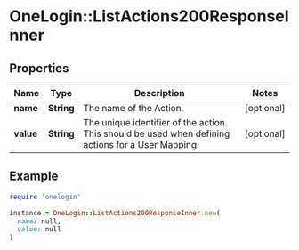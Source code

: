 # OneLogin::ListActions200ResponseInner

## Properties

| Name | Type | Description | Notes |
| ---- | ---- | ----------- | ----- |
| **name** | **String** | The name of the Action. | [optional] |
| **value** | **String** | The unique identifier of the action. This should be used when defining actions for a User Mapping. | [optional] |

## Example

```ruby
require 'onelogin'

instance = OneLogin::ListActions200ResponseInner.new(
  name: null,
  value: null
)
```

